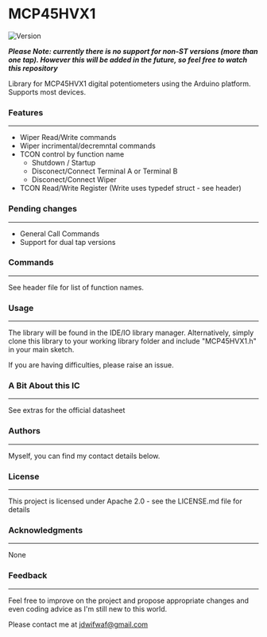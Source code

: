 # MCP45HVX1

![Version](https://img.shields.io/badge/Version-v1.0.0-green.svg)

***Please Note: currently there is no support for non-ST versions (more than one tap). However this will be added in the future, so feel free to watch this repository***

 Library for MCP45HVX1 digital potentiometers using the Arduino platform. Supports most devices.

### Features
---
* Wiper Read/Write commands
* Wiper incrimental/decremntal commands
* TCON control by function name
  * Shutdown / Startup
  * Disconect/Connect Terminal A or Terminal B
  * Disconect/Connect Wiper
* TCON Read/Write Register (Write uses typedef struct - see header) 

### Pending changes
---
* General Call Commands
* Support for dual tap versions

### Commands
---
See header file for list of function names.

### Usage
---
The library will be found in the IDE/IO library manager. Alternatively, simply clone this library to your working library folder and include "MCP45HVX1.h" in your main sketch.

If you are having difficulties, please raise an issue.

### A Bit About this IC
---
See extras for the official datasheet

### Authors
---
Myself, you can find my contact details below.

### License
---
This project is licensed under Apache 2.0 - see the LICENSE.md file for details

### Acknowledgments
----
 None

### Feedback
---
Feel free to improve on the project and propose appropriate changes and even coding advice as I'm still new to this world.

Please contact me at jdwifwaf@gmail.com
